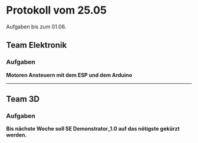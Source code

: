 # Protokoll vom 25.05
Aufgaben bis zum 01.06.
## Team Elektronik

### Aufgaben
**Motoren Ansteuern mit dem ESP und dem Arduino**


---

## Team 3D


### Aufgaben
**Bis nächste Woche soll SE Demonstrator_1.0 auf das nötigste gekürzt werden.**

